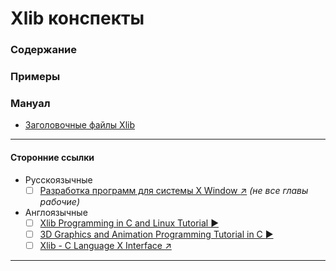 # Xlib конспекты

### Содержание

### Примеры

### Мануал
- [Заголовочные файлы Xlib](./Conspectus/headers.md)

------------
#### Сторонние ссылки
- Русскоязычные
    - [ ] [Разработка программ для системы X Window :arrow_upper_right:](http://www.asvcorp.ru/tech/linux/xwinprg/index.html) *(не все главы рабочие)*
- Англоязычные
    - [ ] [Xlib Programming in C and Linux Tutorial :arrow_forward:](https://www.youtube.com/watch?v=NWYwDXN7b_s&list=PLypxmOPCOkHV4cwikC5_7Z981_EBfErS1)
    - [ ] [3D Graphics and Animation Programming Tutorial in C :arrow_forward:](https://www.youtube.com/watch?v=C-jp-_Dlz6E&list=PLypxmOPCOkHXgEHW_TrzYcIkpWiuRxiL_)
    - [ ] [Xlib - C Language X Interface :arrow_upper_right:](https://www.x.org/releases/X11R7.6/doc/libX11/specs/libX11/libX11.html)
------------
